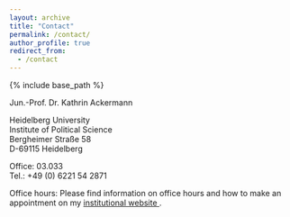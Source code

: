 ```yaml
---
layout: archive
title: "Contact"
permalink: /contact/
author_profile: true
redirect_from:
  - /contact
---
```


{% include base_path %}

Jun.-Prof. Dr. Kathrin Ackermann

Heidelberg University  
Institute of Political Science  
Bergheimer Straße 58  
D-69115 Heidelberg  

Office: 03.033  
Tel.: +49 (0) 6221 54 2871

Office hours: Please find information on office hours and how to make an appointment on my <a href="https://www.uni-heidelberg.de/politikwissenschaften/personal/ackermann/index.html" target="_blank" rel="noopener noreferrer">institutional website </a>.

